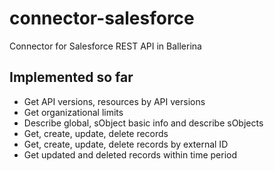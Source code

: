 # connector-salesforce
Connector for Salesforce REST API in Ballerina

## Implemented so far

- Get API versions, resources by API versions
- Get organizational limits
- Describe global, sObject basic info and describe sObjects
- Get, create, update, delete records
- Get, create, update, delete records by external ID
- Get updated and deleted records within time period